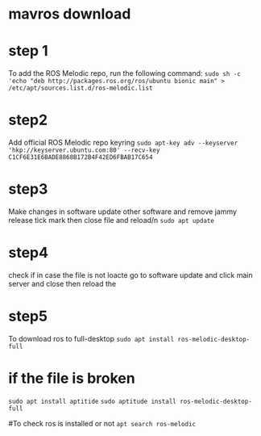 # mavros download



# step 1
To add the ROS Melodic repo, run the following command:
`sudo sh -c 'echo "deb http://packages.ros.org/ros/ubuntu bionic main" > /etc/apt/sources.list.d/ros-melodic.list`

# step2
Add official ROS Melodic repo keyring
`sudo apt-key adv --keyserver 'hkp://keyserver.ubuntu.com:80' --recv-key C1CF6E31E6BADE8868B172B4F42ED6FBAB17C654`

# step3
Make changes in software update other software and remove jammy release tick mark then close file and reload/n
`sudo apt update`

# step4
check
if in case the file is not loacte 
go to software update and click main server and close  then reload the 

# step5 
To download ros to full-desktop
`sudo apt install ros-melodic-desktop-full`

# if the file is broken
`sudo apt install aptitide`
`sudo aptitude install ros-melodic-desktop-full`


#To check ros is installed or not
`apt search ros-melodic`
